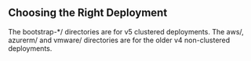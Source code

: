 ## Choosing the Right Deployment

The bootstrap-*/ directories are for v5 clustered deployments.
The aws/, azurerm/ and vmware/ directories are for the older v4 non-clustered deployments.

